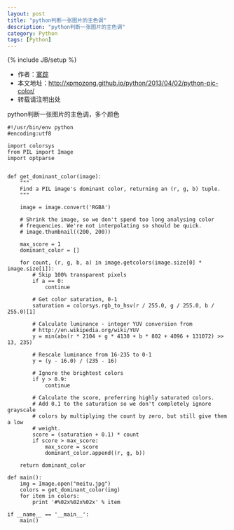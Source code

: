 ```yaml
---
layout: post
title: "python判断一张图片的主色调"
description: "python判断一张图片的主色调"
category: Python
tags: [Python]
---
```

{% include JB/setup %}

*	作者：<a href="http://weibo.com/xpmozong" target="blank">寞踪</a>
*	本文地址：http://xpmozong.github.io/python/2013/04/02/python-pic-color/
*	转载请注明出处

python判断一张图片的主色调，多个颜色

    #!/usr/bin/env python
    #encoding:utf8

    import colorsys
    from PIL import Image
    import optparse


    def get_dominant_color(image):
        """
        Find a PIL image's dominant color, returning an (r, g, b) tuple.
        """

        image = image.convert('RGBA')

        # Shrink the image, so we don't spend too long analysing color
        # frequencies. We're not interpolating so should be quick.
        # image.thumbnail((200, 200))

        max_score = 1
        dominant_color = []

        for count, (r, g, b, a) in image.getcolors(image.size[0] * image.size[1]):
            # Skip 100% transparent pixels
            if a == 0:
                continue

            # Get color saturation, 0-1
            saturation = colorsys.rgb_to_hsv(r / 255.0, g / 255.0, b / 255.0)[1]

            # Calculate luminance - integer YUV conversion from
            # http://en.wikipedia.org/wiki/YUV
            y = min(abs(r * 2104 + g * 4130 + b * 802 + 4096 + 131072) >> 13, 235)

            # Rescale luminance from 16-235 to 0-1
            y = (y - 16.0) / (235 - 16)

            # Ignore the brightest colors
            if y > 0.9:
                continue

            # Calculate the score, preferring highly saturated colors.
            # Add 0.1 to the saturation so we don't completely ignore grayscale
            # colors by multiplying the count by zero, but still give them a low
            # weight.
            score = (saturation + 0.1) * count
            if score > max_score:
                max_score = score
                dominant_color.append((r, g, b))

        return dominant_color

    def main():
        img = Image.open("meitu.jpg")
        colors = get_dominant_color(img)
        for item in colors:
            print '#%02x%02x%02x' % item

    if __name__ == '__main__':
        main()
